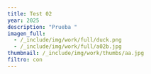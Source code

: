 ```yaml
---
title: Test 02
year: 2025
description: "Prueba "
imagen_full:
  - /_include/img/work/full/duck.png
  - /_include/img/work/full/a02b.jpg
thumbnail: /_include/img/work/thumbs/aa.jpg
filtro: con
---
```

